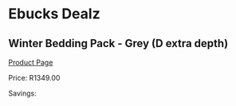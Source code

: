 
# Ebucks Dealz
## Winter Bedding Pack - Grey (D extra depth)
[Product Page](https://www.ebucks.com/web/shop/productSelected.do?prodId=1196424034&catId=704984344)

Price: R1349.00

Savings: 


	